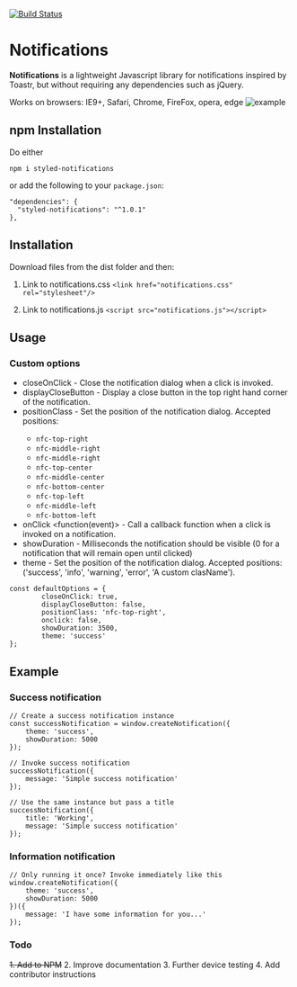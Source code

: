 [![Build Status](https://travis-ci.org/JamieLivingstone/Notifications.svg?branch=master)](https://travis-ci.org/JamieLivingstone/Notifications)

# Notifications
**Notifications** is a lightweight Javascript library for notifications inspired by Toastr, but without requiring any dependencies such as jQuery.

Works on browsers: IE9+, Safari, Chrome, FireFox, opera, edge
![example](https://github.com/salamander2/styled-notifications/blob/master/demo/examples.png?raw=true "Examples of Notifications")

## npm Installation
Do either
```
npm i styled-notifications
```
or add the following to your `package.json`:
```
"dependencies": {
  "styled-notifications": "^1.0.1"
},
```

## Installation
Download files from the dist folder and then:
1. Link to notifications.css `<link href="notifications.css" rel="stylesheet"/>`

2. Link to notifications.js `<script src="notifications.js"></script>`

## Usage
### Custom options
- closeOnClick <bool> - Close the notification dialog when a click is invoked.
- displayCloseButton <bool> - Display a close button in the top right hand corner of the notification.
- positionClass <string> - Set the position of the notification dialog. Accepted positions: 
    - `nfc-top-right`
    - `nfc-middle-right`
    - `nfc-middle-right`
    - `nfc-top-center`
    - `nfc-middle-center`
    - `nfc-bottom-center`
    - `nfc-top-left`
    - `nfc-middle-left`
    - `nfc-bottom-left`
- onClick <function(event)> - Call a callback function when a click is invoked on a notification.
- showDuration <integer> - Milliseconds the notification should be visible (0 for a notification that will remain open until clicked)
- theme <string> - Set the position of the notification dialog. Accepted positions: ('success', 'info', 'warning', 'error', 'A custom clasName').
```
const defaultOptions = {
		closeOnClick: true,
		displayCloseButton: false,
		positionClass: 'nfc-top-right',
		onclick: false,
		showDuration: 3500,
		theme: 'success'
};
```

## Example

### Success notification
```
// Create a success notification instance
const successNotification = window.createNotification({
	theme: 'success',
	showDuration: 5000
});
  
// Invoke success notification
successNotification({ 
    message: 'Simple success notification' 
});

// Use the same instance but pass a title
successNotification({ 
    title: 'Working',
    message: 'Simple success notification' 
});
```

### Information notification
```
// Only running it once? Invoke immediately like this
window.createNotification({
    theme: 'success',
    showDuration: 5000
})({
    message: 'I have some information for you...'
});
```

### Todo
~~1. Add to NPM~~
2. Improve documentation
3. Further device testing
4. Add contributor instructions
